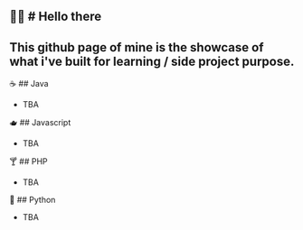 🙋‍♂️ # Hello there 
---
This github page of mine is the showcase of what i've built for learning / side project purpose.
---
☕️ ## Java 
* TBA

🫖 ## Javascript 
* TBA

🍸 ## PHP 
* TBA

🐍 ## Python 
* TBA